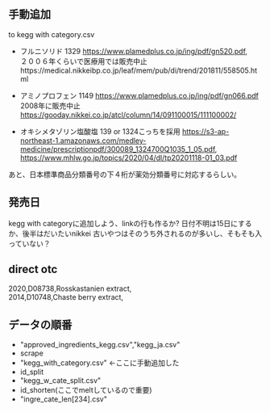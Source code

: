 ## 手動追加
to kegg with category.csv

- フルニソリド  1329 https://www.plamedplus.co.jp/ing/pdf/gn520.pdf,  
２００６年くらいで医療用では販売中止https://medical.nikkeibp.co.jp/leaf/mem/pub/di/trend/201811/558505.html  


- アミノプロフェン 1149 https://www.plamedplus.co.jp/ing/pdf/gn066.pdf  
2008年に販売中止
https://gooday.nikkei.co.jp/atcl/column/14/091100015/111100002/

- オキシメタゾリン塩酸塩 139 or 1324こっちを採用
https://s3-ap-northeast-1.amazonaws.com/medley-medicine/prescriptionpdf/300089_1324700Q1035_1_05.pdf,  
https://www.mhlw.go.jp/topics/2020/04/dl/tp20201118-01_03.pdf

あと、日本標準商品分類番号の下４桁が薬効分類番号に対応するらしい。

## 発売日
kegg with categoryに追加しよう、linkの行も作るか?
日付不明は15日にするか、後半はだいたいnikkei
古いやつはそのうち外されるのが多いし、そもそも入っていない？

## direct otc

2020,D08738,Rosskastanien extract,  
2014,D10748,Chaste berry extract,

## データの順番

- "approved_ingredients_kegg.csv","kegg_ja.csv"
- scrape
- "kegg_with_category.csv" <-ここに手動追加した
- id_split
- "kegg_w_cate_split.csv"
- id_shorten(ここでmeltしているので重要)
- "ingre_cate_len[234].csv"





